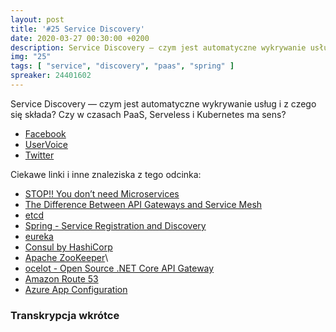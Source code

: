 ```yaml
---
layout: post
title: '#25 Service Discovery'
date: 2020-03-27 00:30:00 +0200
description: Service Discovery — czym jest automatyczne wykrywanie usług i z czego się składa? Czy w czasach PaaS, Serveless i Kubernetes ma sens?
img: "25"
tags: [ "service", "discovery", "paas", "spring" ]
spreaker: 24401602
---
```

Service Discovery — czym jest automatyczne wykrywanie usług i z czego się składa? Czy w czasach PaaS, Serveless i Kubernetes ma sens?

- [Facebook](https://www.facebook.com/patoarchitekci/)
- [UserVoice](https://github.com/patoarchitekci/uservoice/issues)
- [Twitter](https://twitter.com/patoarchitekci)

Ciekawe linki i inne znaleziska z tego odcinka:

- [STOP!! You don’t need Microservices](https://medium.com/swlh/stop-you-dont-need-microservices-dc732d70b3e0)
- [The Difference Between API Gateways and Service Mesh](https://www.cncf.io/blog/2020/03/06/the-difference-between-api-gateways-and-service-mesh/)
- [etcd](https://etcd.io/)
- [Spring - Service Registration and Discovery](https://spring.io/guides/gs/service-registration-and-discovery/)
- [eureka](https://github.com/Netflix/eureka)
- [Consul by HashiCorp](https://www.consul.io/)
- [Apache ZooKeeper](https://zookeeper.apache.org/)\
- [ocelot - Open Source .NET Core API Gateway](https://threemammals.com/ocelot)
- [Amazon Route 53](https://aws.amazon.com/route53/)
- [Azure App Configuration](https://docs.microsoft.com/en-us/azure/azure-app-configuration/)

### Transkrypcja wkrótce
